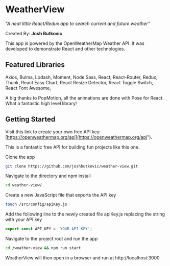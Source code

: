 # WeatherView
*"A neat little React/Redux app to search current and future weather"*

Created By: **Josh Butkovic**

This app is powered by the OpenWeatherMap Weather API.  It was developed to demonstrate React and other technologies.

## Featured Libraries
Axios,
Bulma,
Lodash,
Moment,
Node Sass,
React,
React-Router,
Redux,
Thunk,
React Easy Chart,
React Resize Detector,
React Toggle Switch,
React Font Awesome,

A big thanks to PopMotion, all the animations are done with Pose for React.
What a fantastic high level library!

## Getting Started

Visit this link to create your own free API key:
[https://openweathermap.org/api](https://openweathermap.org/api").

This is a fantastic free API for building fun projects like this one.

Clone the app
```bash
git clone https://github.com/joshbutkovic/weather-view.git
```

Navigate to the directory and npm install
```bash
cd weather-view/
```

Create a new JavaScript file that exports the API key
```bash
touch /src/config/apiKey.js
```

Add the following line to the newly created file apiKey.js replacing the string with your API key
```Javascript
export const API_KEY = 'YOUR-API-KEY';
```
Navigate to the project root and run the app
```bash
cd /weather-view && npm run start
```
WeatherView will then open in a browser and run at 
http://localhost:3000
